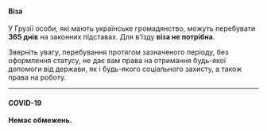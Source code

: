 #### Віза
У Грузії особи, які мають українське громадянство, можуть перебувати **365 днів** на законних підставах. Для в'їзду **віза не потрібна**.

<section>
Зверніть увагу, перебування протягом зазначеного періоду, без оформлення статусу, не дає вам права на отримання будь-якої допомоги від держави, як і будь-якого соціального захисту, а також права на роботу.
</section>

***

#### COVID-19

**Немає обмежень.**